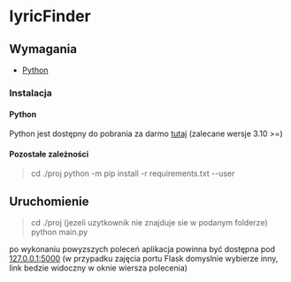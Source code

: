 # lyricFinder

## Wymagania

* [Python](#python)

### Instalacja

#### Python

 Python jest dostępny do pobrania za darmo [tutaj](https://www.python.org/downloads/)
(zalecane wersje 3.10 >=)

#### Pozostałe zależności

>cd ./proj
 python -m pip install -r requirements.txt --user

## Uruchomienie

>cd ./proj (jezeli uzytkownik nie znajduje sie w podanym folderze)
python main.py

po wykonaniu powyzszych poleceń aplikacja powinna być dostępna pod [127.0.0.1:5000](127.0.0.1:5000) (w przypadku zajęcia portu Flask domyslnie wybierze inny, link bedzie widoczny w oknie wiersza polecenia)
